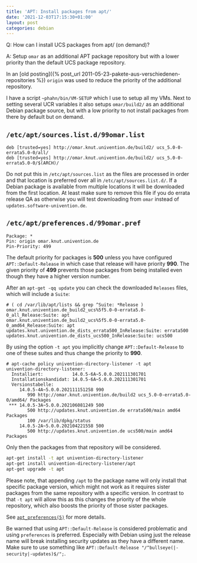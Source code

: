 ```yaml
---
title: 'APT: Install packages from apt/'
date: '2021-12-03T17:15:30+01:00'
layout: post
categories: debian
---
```


Q: How can I install UCS packages from apt/ (on demand)?

A: Setup `omar` as an additional APT package repository but with a lower priority than the default UCS package repository.

In an [old posting]({% post_url 2011-05-23-pakete-aus-verschiedenen-repositories %}) `origin` was used to reduce the priority of the additional repository.

I have a script `~phahn/bin/VM-SETUP` which I use to setup all my VMs.
Next to setting several UCR variables it also setups `omar/build2/` as an additional Debian package source, but with a low priority to not install packages from there by default but on demand.

## `/etc/apt/sources.list.d/99omar.list`

```
deb [trusted=yes] http://omar.knut.univention.de/build2/ ucs_5.0-0-errata5.0-0/all/
deb [trusted=yes] http://omar.knut.univention.de/build2/ ucs_5.0-0-errata5.0-0/$(ARCH)/
```

Do not put this in `/etc/apt/sources.list` as the files are processed in order and that location is preferred over all in `/etc/apt/sources.list.d/`.
If a Debian package is available from multiple locations it will be downloaded from the first location.
At least make sure to remove this file if you do errata release QA as otherwise you will test downloading from `omar` instead of `updates.software-univention.de`.

## `/etc/apt/preferences.d/99omar.pref`

```
Package: *
Pin: origin omar.knut.univention.de
Pin-Priority: 499
```

The default priority for packages is **500** unless you have configured `APT::Default-Release` in which case that release will have priority **990**.
The given priority of **499** prevents those packages from being installed even though they have a higher version number.

After an `apt-get -qq update` you can check the downloaded `Releases` files, which will include a `Suite`:

```console
# ( cd /var/lib/apt/lists && grep ^Suite: *Release )
omar.knut.univention.de_build2_ucs%5f5.0-0-errata5.0-0_all_Release:Suite: apt
omar.knut.univention.de_build2_ucs%5f5.0-0-errata5.0-0_amd64_Release:Suite: apt
updates.knut.univention.de_dists_errata500_InRelease:Suite: errata500
updates.knut.univention.de_dists_ucs500_InRelease:Suite: ucs500
```

By using the option `-t apt` you implicitly change `APT::Default-Release` to one of these suites and thus change the priority to **990**.

```console
# apt-cache policy univention-directory-listener -t apt
univention-directory-listener:
  Installiert:           14.0.5-6A~5.0.0.202111301701
  Installationskandidat: 14.0.5-6A~5.0.0.202111301701
  Versionstabelle:
     14.0.5-4A~5.0.0.202111151258 990
        990 http://omar.knut.univention.de/build2 ucs_5.0-0-errata5.0-0/amd64/ Packages
 *** 14.0.5-3A~5.0.0.202106081249 500
        500 http://updates.knut.univention.de errata500/main amd64 Packages
        100 /var/lib/dpkg/status
     14.0.5-2A~5.0.0.202104221558 500
        500 http://updates.knut.univention.de ucs500/main amd64 Packages
```

Only then the packages from that repository will be considered.

```bash
apt-get install -t apt univention-directory-listener
apt-get install univention-directory-listener/apt
apt-get upgrade -t apt
```

Please note, that appending `/apt` to the package name will only install that specific package version, which might not work as it requires sister packages from the same repository with a specific version.
In contrast to that `-t apt` will allow this as this changes the priority of the whole repository, which also boosts the priority of those sister packages.

See [`apt_preferences(5)`](man:apt_preferences(5)) for more details.

Be warned that using `APT::Default-Release` is considered problematic and using `preferences` is preferred.
Especially with Debian using just the release name will break installing security updates as they have a different name.
Make sure to use something like `APT::Default-Release "/^bullseye(|-security|-updates)$/";`.
